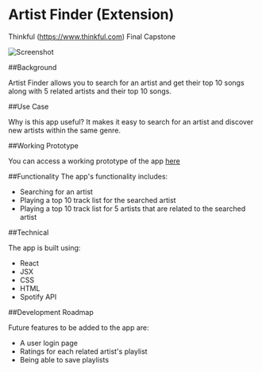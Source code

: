 # Artist Finder (Extension)
Thinkful (https://www.thinkful.com) Final Capstone 

![Screenshot](https://snag.gy/aRZLU1.jpg)

##Background

Artist Finder allows you to search for an artist and get their top 10 songs along with 5 related artists and their top 10 songs.

##Use Case

Why is this app useful? It makes it easy to search for an artist and discover new artists within the same genre.

##Working Prototype

You can access a working prototype of the app [here](https://github.com/aungureanu614/spotify-artists)


##Functionality
The app's functionality includes:

* Searching for an artist
* Playing a top 10 track list for the searched artist
* Playing a top 10 track list for 5 artists that are related to the searched artist

##Technical

The app is built using:

* React
* JSX
* CSS
* HTML
* Spotify API

##Development Roadmap

Future features to be added to the app are:

* A user login page
* Ratings for each related artist's playlist
* Being able to save playlists


